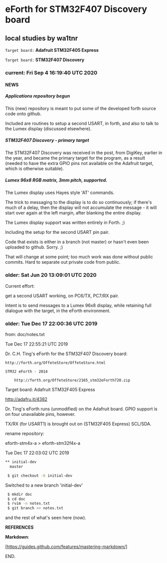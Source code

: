 # eForth for STM32F407 Discovery board

## local studies by wa1tnr
`Target board:` **Adafruit STM32F405 Express**

`Target board:` **STM32F407 Discovery**

### current: Fri Sep  4 16:19:40 UTC 2020

#### NEWS

##### Applications repository begun

This (new) repository is meant to put some of the developed
forth source code onto github.

Included are routines to setup a second USART, in forth,
and also to talk to the Lumex display (discussed elsewhere).

##### STM32F407 Discovery - primary target

The STM32F407 Discovery was received in the post, from
DigiKey, earlier in the year, and became the primary
target for the program, as a result (needed to have
the extra GPIO pins not available on the Adafruit
target, which is otherwise suitable).

##### Lumex 96x8 RGB matrix, 3mm pitch, supported.

The Lumex display uses Hayes style 'AT' commands.

The trick to messaging to the display is to do so
continuously; if there's much of a delay, then the
display will not accumulate the message - it will
start over again at the left margin, after blanking
the entire display.

The Lumex display support was written entirely in Forth. ;)

Including the setup for the second USART pin pair.

Code that exists is either in a branch (not master)
or hasn't even been uploaded to github.  Sorry. ;)

That will change at some point; too much work was
done without public commits.  Hard to separate out
private code from public.

### older: Sat Jun 20 13:09:01 UTC 2020

Current effort:

get a second USART working, on PC6/TX, PC7/RX pair.

Intent is to send messages to a Lumex 96x8 display,
while retaining full dialogue with the target, in
the eForth environment.

### older: Tue Dec 17 22:00:36 UTC 2019

from: doc/notes.txt

Tue Dec 17 22:55:21 UTC 2019

Dr. C.H. Ting's eForth for the STM32F407 Discovery board:

    http://forth.org/OffeteStore/OffeteStore.html

    STM32 eForth - 2014

        http://forth.org/OffeteStore/2165_stm32eForth720.zip


Target board:  Adafruit STM32F405 Express

  http://adafru.it/4382

Dr. Ting's eForth runs (unmodified) on the Adafruit board.
GPIO support is on four unavailable pins, however.

TX/RX (for USART1) is brought out on (STM32F405 Express) SCL/SDA.


rename repository:

  eforth-stm4x-a > eforth-stm32f4x-a


Tue Dec 17 22:03:02 UTC 2019

```bash
** initial-dev
  master
```

```bash
 $ git checkout -b initial-dev
```
Switched to a new branch 'initial-dev'
```bash
 $ mkdir doc
 $ cd doc
 $ rvim -n notes.txt
 $ git branch >> notes.txt
```

 and the rest of what's seen here (now).


**REFERENCES**

   **Markdown**:

   [https://guides.github.com/features/mastering-markdown/]

END.
